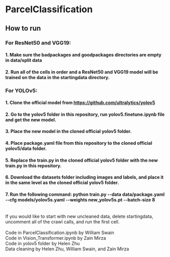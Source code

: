 # ParcelClassification
## How to run
### For ResNet50 and VGG19:
#### 1. Make sure the badpackages and goodpackages directories are empty in data/split data 
#### 2. Run all of the cells in order and a ResNet50 and VGG19 model will be trained on the data in the startingdata directory.

### For YOLOv5:
#### 1. Clone the official model from https://github.com/ultralytics/yolov5
#### 2. Go to the yolov5 folder in this repository, run yolov5.finetune.ipynb file and get the new model. 
#### 3. Place the new model in the cloned official yolov5 folder. 
#### 4. Place package.yaml file from this repository to the cloned official yolov5/data folder.
#### 5. Replace the train.py in the cloned official yolov5 folder with the new train.py in this repository.
#### 6. Download the datasets folder including images and labels, and place it in the same level as the cloned official yolov5 folder.
#### 7. Run the following command: python train.py --data data/package.yaml --cfg models/yolov5s.yaml --weights new_yolov5s.pt --batch-size 8
<br>
If you would like to start with new uncleaned data, delete startingdata, uncomment all of the crawl calls, and run the first cell. 
<br><br>
Code in ParcelClassification.ipynb by William Swain
<br>
Code in Vision_Transformer.ipynb by Zain Mirza 
<br>
Code in yolov5 folder by Helen Zhu
<br>
Data cleaning by Helen Zhu, William Swain, and Zain Mirza
